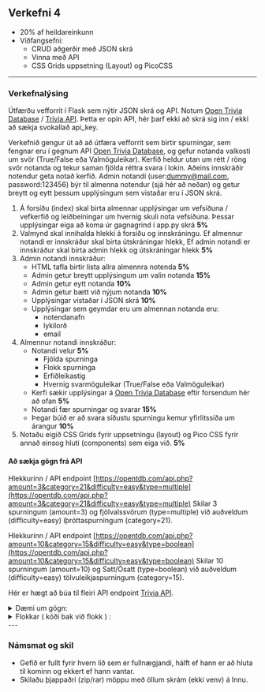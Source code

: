 ## Verkefni 4  
- 20% af heildareinkunn
- Viðfangsefni:
  - CRUD aðgerðir með JSON skrá
  - Vinna með API
  - CSS Grids uppsetning (Layout) og PicoCSS 

---

### Verkefnalýsing
 
Útfærðu vefforrit í Flask sem nýtir JSON skrá og API. Notum [Open Trivia Database](https://opentdb.com) / [Trivia API](https://opentdb.com/api_config.php).  Þetta er opin API, hér þarf ekki að skrá sig inn / ekki að sækja svokallað api_key.

Verkefnið gengur út að að útfæra vefforrit sem birtir spurningar, sem fengnar eru í gegnum API [Open Trivia Database](https://opentdb.com), og gefur notanda valkosti um svör (True/False eða Valmöguleikar).  Kerfið heldur utan um rétt / röng svör notanda og tekur saman fjölda réttra svara í lokin.  Aðeins innskráðir notendur geta notað kerfið.  Admin notandi (user:dummy@mail.com, password:123456) býr til almenna notendur (sjá hér að neðan) og getur breytt og eytt þessum upplýsingum sem vistaðar eru í JSON skrá.

1. Á forsíðu (index) skal birta almennar upplýsingar um vefsíðuna / vefkerfið og leiðbeiningar um hvernig skuli nota vefsíðuna.  Þessar upplýsingar eiga að koma úr gagnagrind í app.py skrá **5%**
1. Valmynd skal innihalda hlekki á forsíðu og innskráningu.  Ef almennur notandi er innskráður skal birta útskráningar hlekk, Ef admin notandi er innskráður skal birta admin hlekk og útskráningar hlekk **5%**
1. Admin notandi innskráður:
    - HTML tafla birtir lista allra almennra notenda **5%**
    - Admin getur breytt upplýsingum um valin notanda **15%**
    - Admin getur eytt notanda **10%**
    - Admin getur bætt við nýjum notanda **10%**
    - Upplýsingar vistaðar í JSON skrá **10%**
    - Upplýsingar sem geymdar eru um almennan notanda eru:
      - notendanafn
      - lykilorð
      - email
1. Almennur notandi innskráður:
    - Notandi velur **5%**
      - Fjölda spurninga
      - Flokk spurninga
      - Erfiðleikastig
      - Hvernig svarmöguleikar (True/False eða Valmöguleikar)
    - Kerfi sækir upplýsingar á [Open Trivia Database](https://opentdb.com) eftir forsendum hér að ofan  **5%**
    - Notandi fær spurningar og svarar **15%**
    - Þegar búið er að svara síðustu spurningu kemur yfirlitssíða um árangur **10%**
1. Notaðu eigið CSS Grids fyrir uppsetningu (layout) og Pico CSS fyrir annað einsog hluti (components) sem eiga við. **5%**


#### Að sækja gögn frá API
Hlekkurinn / API endpoint [https://opentdb.com/api.php?amount=3&category=21&difficulty=easy&type=multiple](https://opentdb.com/api.php?amount=3&category=21&difficulty=easy&type=multiple) Skilar 3 spurningum (amount=3) og fjölvalssvörum (type=multiple) við auðveldum (difficulty=easy) íþróttaspurningum (category=21).

Hlekkurinn / API endpoint [https://opentdb.com/api.php?amount=10&category=15&difficulty=easy&type=boolean](https://opentdb.com/api.php?amount=10&category=15&difficulty=easy&type=boolean) Skilar 10 spurningum (amount=10) og Satt/Ósatt (type=boolean) við auðveldum (difficulty=easy) tölvuleikjaspurningum (category=15).

Hér er hægt að búa til fleiri API endpoint [Trivia API](https://opentdb.com/api_config.php).

<details>
<summary>Dæmi um gögn:</summary>
<br>
  
```python

{
  "response_code": 0,
  "results": [
    {
      "type": "multiple",
      "difficulty": "easy",
      "category": "Sports",
      "question": "Who won the UEFA Champions League in 2017?",
      "correct_answer": "Real Madrid C.F.",
      "incorrect_answers": [
        "Atletico Madrid",
        "AS Monaco FC",
        "Juventus F.C."
      ]
    },
    {
      "type": "multiple",
      "difficulty": "easy",
      "category": "Sports",
      "question": "What team did England beat to win in the 1966 World Cup final?",
      "correct_answer": "West Germany",
      "incorrect_answers": [
        "Soviet Union",
        "Portugal",
        "Brazil"
      ]
    },
    {
      "type": "multiple",
      "difficulty": "easy",
      "category": "Sports",
      "question": "Which country hosted the 2020 Summer Olympics?",
      "correct_answer": "Japan",
      "incorrect_answers": [
        "China",
        "Australia",
        "Germany"
      ]
    }
  ]
}
```

</details>

<details>
<summary>Flokkar ( kóði bak við flokk ) :</summary>
<br>
  Any = sleppum að setja inn parametra nema fjölda spurninga ( amount )
General Knowlege = 9
Books = 10
Film = 11
Music = 12
Musical & Theatres = 13
Television = 14
Videogames  = 15
Boardgames = 16
Science & Nature = 17
Science:Computers = 18
Science:Mathematics = 19
Mythology = 20
Sports = 21
Geography = 22
History = 23
Politics = 24
Art = 25
Celebrities = 26
Animals = 27
Vehicles = 28
Comics = 29
Gadgets = 30
Japanese Anime & Manga = 31
Cartoon & Animation = 32
</details>
---

### Námsmat og skil  
- Gefið er fullt fyrir hvern lið sem er fullnægjandi, hálft ef hann er að hluta til kominn og ekkert ef hann vantar.
- Skilaðu þjappaðri (zip/rar) möppu með öllum skrám (ekki venv) á Innu.
